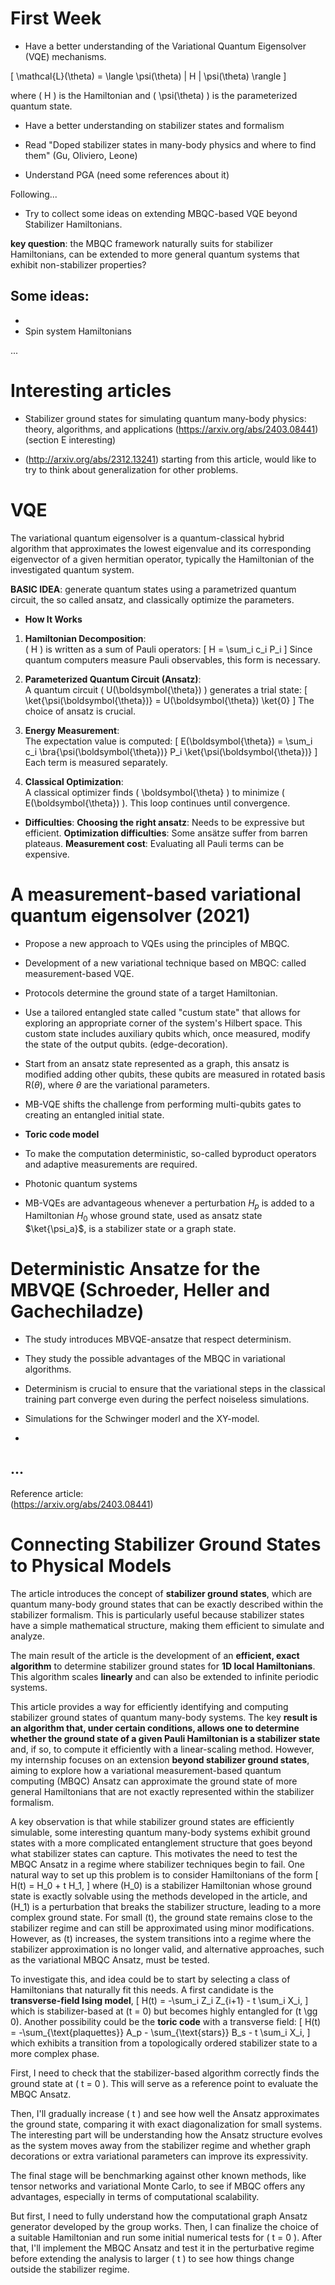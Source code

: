 
# First Week  

- Have a better understanding of the Variational Quantum Eigensolver (VQE) mechanisms.

\[
\mathcal{L}(\theta) = \langle \psi(\theta) | H | \psi(\theta) \rangle
\]

where \( H \) is the Hamiltonian and \( \psi(\theta) \) is the parameterized quantum state.

- Have a better understanding on stabilizer states and formalism 

- Read "Doped stabilizer states in many-body physics and where to find them"
  (Gu, Oliviero, Leone)

- Understand PGA (need some references about it)

Following...

- Try to collect some ideas on extending MBQC-based VQE beyond Stabilizer Hamiltonians.

**key question**: the MBQC framework naturally suits for stabilizer Hamiltonians, can be extended to more general quantum systems that exhibit non-stabilizer properties?

Some ideas:
-
-
- Spin system Hamiltonians 

...

# Interesting articles 

*    Stabilizer ground states for simulating quantum many-body physics: theory,
 algorithms, and applications
  (https://arxiv.org/abs/2403.08441)
(section E interesting)

 * (http://arxiv.org/abs/2312.13241) starting from this article, would like to try to think about generalization for other problems.


# VQE 

The variational quantum eigensolver is a quantum-classical hybrid algorithm that approximates the lowest eigenvalue and its corresponding eigenvector of a given hermitian operator, typically the Hamiltonian of the investigated quantum system. 

**BASIC IDEA**: generate quantum states using a parametrized quantum circuit, the so called ansatz, and classically optimize the parameters. 

- **How It Works**
1. **Hamiltonian Decomposition**:  
   \( H \) is written as a sum of Pauli operators:
   \[
   H = \sum_i c_i P_i
   \]
   Since quantum computers measure Pauli observables, this form is necessary.

2. **Parameterized Quantum Circuit (Ansatz)**:  
   A quantum circuit \( U(\boldsymbol{\theta}) \) generates a trial state:
   \[
   \ket{\psi(\boldsymbol{\theta})} = U(\boldsymbol{\theta}) \ket{0}
   \]
   The choice of ansatz is crucial.

3. **Energy Measurement**:  
   The expectation value is computed:
   \[
   E(\boldsymbol{\theta}) = \sum_i c_i \bra{\psi(\boldsymbol{\theta})} P_i \ket{\psi(\boldsymbol{\theta})}
   \]
   Each term is measured separately.

4. **Classical Optimization**:  
   A classical optimizer finds \( \boldsymbol{\theta} \) to minimize \( E(\boldsymbol{\theta}) \). This loop continues until convergence.


- **Difficulties**:
 **Choosing the right ansatz**: Needs to be expressive but efficient.
 **Optimization difficulties**: Some ansätze suffer from barren plateaus.
 **Measurement cost**: Evaluating all Pauli terms can be expensive.

# A measurement-based variational quantum eigensolver (2021)

- Propose a new approach to VQEs using the principles of MBQC. 

- Development of a new variational technique based on MBQC: called measurement-based VQE.
- Protocols determine the ground state of a target Hamiltonian. 

- Use a tailored entangled state called "custum state" that allows for exploring an appropriate corner of the system's Hilbert space. This custom state includes auxiliary qubits which, once measured, modify the state of the output qubits. (edge-decoration). 

- Start from an ansatz state represented as a graph, this ansatz is modified adding other qubits, these qubits are measured in rotated basis R($\theta$), where $\theta$ are the variational parameters.

- MB-VQE shifts the challenge from performing multi-qubits gates to  creating an entangled initial state. 

- **Toric code model**

- To make the computation deterministic, so-called byproduct operators and adaptive measurements are required. 

- Photonic quantum systems 

- MB-VQEs are advantageous whenever a perturbation $H_p$ is added to a Hamiltonian $H_0$ whose ground state, used as ansatz state $\ket{\psi_a}$, is a stabilizer state or a graph state. 



# Deterministic Ansatze for the MBVQE (Schroeder, Heller and Gachechiladze)
- The study introduces MBVQE-ansatze that respect determinism.

- They study the possible advantages of the MBQC in variational algorithms.

- Determinism is crucial to ensure that the variational steps in the classical training part converge even during the perfect noiseless simulations. 

- Simulations for the Schwinger moderl and the XY-model. 

- 
...
- 

Reference article:  
(https://arxiv.org/abs/2403.08441)

# Connecting Stabilizer Ground States to Physical Models

The article introduces the concept of **stabilizer ground states**, which are quantum many-body ground states that can be exactly described within the stabilizer formalism. This is particularly useful because stabilizer states have a simple mathematical structure, making them efficient to simulate and analyze.

The main result of the article is the development of an **efficient, exact algorithm** to determine stabilizer ground states for **1D local Hamiltonians**. This algorithm scales **linearly** and can also be extended to infinite periodic systems.


This article provides a way for efficiently identifying and computing stabilizer ground states of quantum many-body systems. The key **result is an algorithm that, under certain conditions, allows one to determine whether the ground state of a given Pauli Hamiltonian is a stabilizer state** and, if so, to compute it efficiently with a linear-scaling method.  However, my internship focuses on an extension **beyond stabilizer ground states**, aiming to explore how a variational measurement-based quantum computing (MBQC) Ansatz can approximate the ground state of more general Hamiltonians that are not exactly represented within the stabilizer formalism.

A key observation is that while stabilizer ground states are efficiently simulable, some interesting quantum many-body systems exhibit ground states with a more complicated entanglement structure that goes beyond what stabilizer states can capture. This motivates the need to test the MBQC Ansatz in a regime where stabilizer techniques begin to fail. One natural way to set up this problem is to consider Hamiltonians of the form
\[
H(t) = H_0 + t H_1,
\]
where \(H_0\) is a stabilizer Hamiltonian whose ground state is exactly solvable using the methods developed in the article, and \(H_1\) is a perturbation that breaks the stabilizer structure, leading to a more complex ground state. For small \(t\), the ground state remains close to the stabilizer regime and can still be approximated using minor modifications. However, as \(t\) increases, the system transitions into a regime where the stabilizer approximation is no longer valid, and alternative approaches, such as the variational MBQC Ansatz, must be tested.

To investigate this, and idea could be to start by selecting a class of Hamiltonians that naturally fit this needs. A first candidate is the **transverse-field Ising model**,
\[
H(t) = -\sum_i Z_i Z_{i+1} - t \sum_i X_i,
\]
which is stabilizer-based at \(t = 0\) but becomes highly entangled for \(t \gg 0\). Another possibility could be the **toric code** with a transverse field:
\[
H(t) = -\sum_{\text{plaquettes}} A_p - \sum_{\text{stars}} B_s - t \sum_i X_i,
\]
which exhibits a transition from a topologically ordered stabilizer state to a more complex phase.  

First, I need to check that the stabilizer-based algorithm correctly finds the ground state at \( t = 0 \). This will serve as a reference point to evaluate the MBQC Ansatz.

Then, I'll gradually increase \( t \) and see how well the Ansatz approximates the ground state, comparing it with exact diagonalization for small systems. The interesting part will be understanding how the Ansatz structure evolves as the system moves away from the stabilizer regime and whether graph decorations or extra variational parameters can improve its expressivity.

The final stage will be benchmarking against other known methods, like tensor networks and variational Monte Carlo, to see if MBQC offers any advantages, especially in terms of computational scalability.

But first, I need to fully understand how the computational graph Ansatz generator developed by the group works. Then, I can finalize the choice of a suitable Hamiltonian and run some initial numerical tests for \( t = 0 \). After that, I'll implement the MBQC Ansatz and test it in the perturbative regime before extending the analysis to larger \( t \) to see how things change outside the stabilizer regime.

